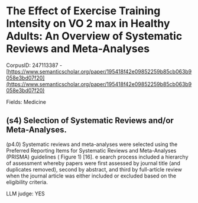 # The Effect of Exercise Training Intensity on VO 2 max in Healthy Adults: An Overview of Systematic Reviews and Meta-Analyses

CorpusID: 247113387 - [https://www.semanticscholar.org/paper/195418f42e09852259b85cb063b9058e3bd07f20](https://www.semanticscholar.org/paper/195418f42e09852259b85cb063b9058e3bd07f20)

Fields: Medicine

## (s4) Selection of Systematic Reviews and/or Meta-Analyses.
(p4.0) Systematic reviews and meta-analyses were selected using the Preferred Reporting Items for Systematic Reviews and Meta-Analyses (PRISMA) guidelines ( Figure 1) [16]. e search process included a hierarchy of assessment whereby papers were first assessed by journal title (and duplicates removed), second by abstract, and third by full-article review when the journal article was either included or excluded based on the eligibility criteria.

LLM judge: YES


